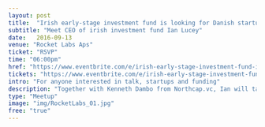 ```yaml
---
layout: post
title:  "Irish early-stage investment fund is looking for Danish startups!"
subtitle: "Meet CEO of irish investment fund Ian Lucey"
date:   2016-09-13
venue: "Rocket Labs Aps"
ticket: "RSVP"
time: "06:00pm"
href: "https://www.eventbrite.com/e/irish-early-stage-investment-fund-is-looking-for-danish-startups-tickets-26560419931"
tickets: "https://www.eventbrite.com/e/irish-early-stage-investment-fund-is-looking-for-danish-startups-tickets-26560419931"
intro: "For anyone interested in talk, startups and funding"
description: "Together with Kenneth Dambo from Northcap.vc, Ian will talk the differences and similarities of startup ecosystems in Ireland, the UK and Scandinavia."
type: "Meetup"
image: "img/RocketLabs_01.jpg"
free: "true"
---
```

<!-- fill in the URL of your event host page if you haven't enough information for a detail page, so the event link won't point on the detail page at all -->
